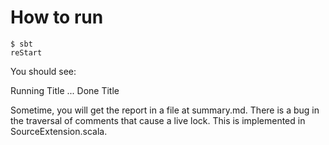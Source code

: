 # How to run

```
$ sbt
reStart
```

You should see:

Running Title
...
Done Title

Sometime, you will get the report in a file at summary.md. There is a bug in the traversal of comments that
cause a live lock. This is implemented in SourceExtension.scala.


